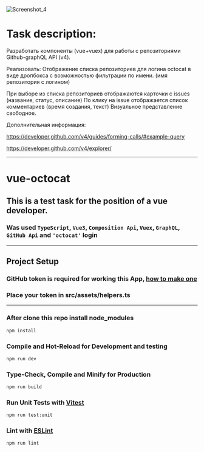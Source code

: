 ![Screenshot_4](https://github.com/GeorgiyBeloklokov/vue-octocat/assets/77876368/dee89a71-b849-4ae0-ba8b-1b947694a910)
# Task description: 

Разработать компоненты (vue+vuex)  для работы с репозиториями Github-graphQL API (v4). 

Реализовать: 
Отображение списка  репозиториев для логина octocat в виде дропбокса с возможностью фильтрации по имени.
 (имя репозитория с логином)

При выборе из списка репозиториев отображаются карточки с issues (название, статус, описание)
По клику на issue отображается список комментариев (время создания, текст)
Визуальное представление свободное.

Дополнительная информация: 

https://developer.github.com/v4/guides/forming-calls/#example-query

https://developer.github.com/v4/explorer/

----

# vue-octocat

## This is a test task for the position of a vue developer. 
### Was used  `TypeScript`, `Vue3`, `Composition Api`, `Vuex`, `GraphQL`, `GitHub Api` and `'octocat'` login 
---
## Project Setup
### GitHub token is required for working this App, [how to make one](https://docs.github.com/en/authentication/keeping-your-account-and-data-secure/managing-your-personal-access-tokens)

### Place your token in src/assets/helpers.ts
---

### After clone this repo install node_modules
```sh
npm install
```

### Compile and Hot-Reload for Development and testing

```sh
npm run dev
```

### Type-Check, Compile and Minify for Production

```sh
npm run build
```

### Run Unit Tests with [Vitest](https://vitest.dev/)

```sh
npm run test:unit
```

### Lint with [ESLint](https://eslint.org/)

```sh
npm run lint
```
